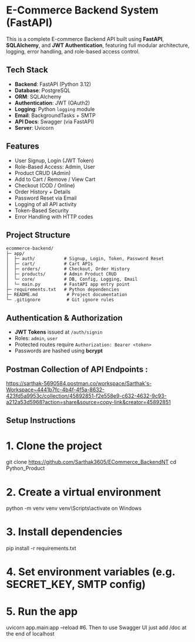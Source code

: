 # E-Commerce Backend System (FastAPI)

This is a complete E-commerce Backend API built using **FastAPI**, **SQLAlchemy**, and **JWT Authentication**, featuring full modular architecture, logging, error handling, and role-based access control.

## Tech Stack
- **Backend**: FastAPI (Python 3.12)
- **Database**: PostgreSQL
- **ORM**: SQLAlchemy
- **Authentication**: JWT (OAuth2)
- **Logging**: Python `logging` module
- **Email**: BackgroundTasks + SMTP
- **API Docs**: Swagger (via FastAPI)
- **Server**: Uvicorn

## Features
-  User Signup, Login (JWT Token)
-  Role-Based Access: Admin, User
-  Product CRUD (Admin)
-  Add to Cart / Remove / View Cart
-  Checkout (COD / Online)
-  Order History + Details
-  Password Reset via Email
-  Logging of all API activity
-  Token-Based Security
-  Error Handling with HTTP codes

## Project Structure
```
ecommerce-backend/
├─ app/
│  ├─ auth/           # Signup, Login, Token, Password Reset
│  ├─ cart/           # Cart APIs
│  ├─ orders/         # Checkout, Order History
│  ├─ products/       # Admin Product CRUD
│  └─ core/           # DB, Config, Logging, Email
│  └─ main.py         # FastAPI app entry point
├─ requirements.txt   # Python dependencies
├─ README.md           # Project documentation
└─ .gitignore          # Git ignore rules
```


##  Authentication & Authorization

- **JWT Tokens** issued at `/auth/signin`
- Roles: `admin`, `user`
- Protected routes require `Authorization: Bearer <token>`
- Passwords are hashed using **bcrypt**

## Postman Collection of API Endpoints :
https://sarthak-5690584.postman.co/workspace/Sarthak's-Workspace~4441b7fc-4b4f-4f5a-8632-423fd5a9953c/collection/45892851-f2e558e9-c632-4632-9c93-a212a53d5968?action=share&source=copy-link&creator=45892851

## Setup Instructions
# 1. Clone the project
git clone https://github.com/Sarthak3605/ECommerce_BackendNT
cd Python_Product

# 2. Create a virtual environment
python -m venv venv
venv\Scripts\activate on Windows

# 3. Install dependencies
pip install -r requirements.txt

# 4. Set environment variables (e.g. SECRET_KEY, SMTP config)

# 5. Run the app
uvicorn app.main:app –reload
#6. Then to use Swagger UI just add /doc at the end of localhost
